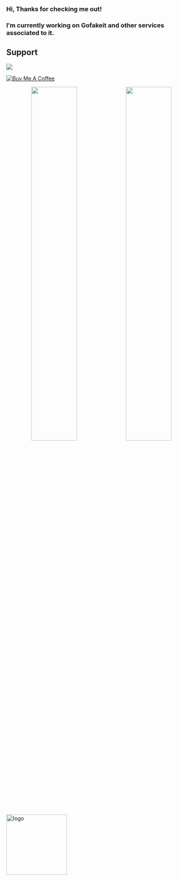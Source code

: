 ### Hi, Thanks for checking me out!

### I’m currently working on Gofakeit and other services associated to it.

## Support

[![](https://img.shields.io/static/v1?label=Sponsor&message=%E2%9D%A4&logo=GitHub&color=%23fe8e86)](https://github.com/sponsors/brianvoe)

<a href="https://www.buymeacoffee.com/brianvoe" target="_blank"><img src="https://www.buymeacoffee.com/assets/img/custom_images/orange_img.png" alt="Buy Me A Coffee" style="height: auto !important;width: auto !important;" ></a>

<p align="center">
  <img width="49%" src="https://github-readme-stats.vercel.app/api?username=brianvoe&show_icons=true" />
  <img width="49%" src="https://github-readme-streak-stats.herokuapp.com/?user=brianvoe" />
</p>

<img src="https://github-profile-trophy.vercel.app/?username=brianvoe&theme=flat&column=7&margin-w=10" alt="logo" height="160" align="center" />
